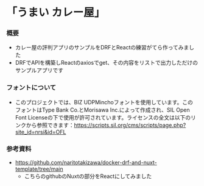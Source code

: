 # 「うまい カレー屋」
### 概要
- カレー屋の評判アプリのサンプルをDRFとReactの練習がてら作ってみました
- DRFでAPIを構築しReactのaxiosでget、その内容をリストで出力しただけのサンプルアプリです
### フォントについて
- このプロジェクトでは、BIZ UDPMinchoフォントを使用しています。このフォントはType Bank Co.とMorisawa Inc.によって作成され、SIL Open Font Licenseの下で使用が許可されています。ライセンスの全文は以下のリンクから参照できます：https://scripts.sil.org/cms/scripts/page.php?site_id=nrsi&id=OFL

### 参考資料
- https://github.com/naritotakizawa/docker-drf-and-nuxt-template/tree/main
  - こちらのgithubのNuxtの部分をReactにしてみました

